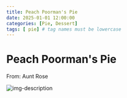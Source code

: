 ```yaml
---
title: Peach Poorman's Pie
date: 2025-01-01 12:00:00
categories: [Pie, Dessert]
tags: [ pie] # tag names must be lowercase
---
```


# Peach Poorman's Pie
From: Aunt Rose

![img-description](https://pbs.twimg.com/media/GgopfIZWkAAJqHc?format=jpg&name=900x900)